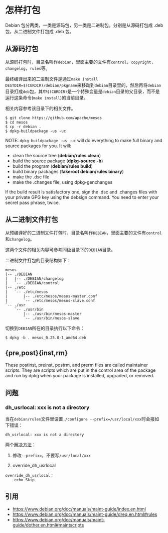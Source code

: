 # 怎样打包

Debian 包分两类，一类是源码包，另一类是二进制包。分别是从源码打包成 .deb 包，从二进制文件打包成 .deb 包。

## 从源码打包

从源码打包时，目录名叫作`debian`，里面主要的文件有`control`，`copyright`，`changelog`，`rules`等。

最终编译出来的二进制文件是通过`make install DESTDIR=$(CURDIR)/debian/pkgname`来移动到`debian`目录里的，然后再将`debian`目录打成`deb`包，其中`$(CURDIR)`是一个特殊变量是`debian`目录的父目录，而不是运行这条命令(`make install`)的当前目录。

相关内容参考该目录下的相关文件。
```
$ git clone https://github.com/apache/mesos
$ cd mesos
$ cp -r debian .
$ dpkg-buildpackage -us -uc
```

NOTE: `dpkg-buildpackage -us -uc` will do everything to make full binary and source packages for you. It will:

* clean the source tree (**debian/rules clean**)
* build the source package (**dpkg-source -b**)
* build the program (**debian/rules build**)
* build binary packages (**fakeroot debian/rules binary**)
* make the .dsc file
* make the .changes file, using dpkg-genchanges

If the build result is satisfactory one, sign the .dsc and .changes files with your private GPG key using the debsign command. You need to enter your secret pass phrase, twice.

## 从二进制文件打包

从预编译好的二进制文件打包时，目录名叫作`DEBIAN`，里面主要的文件有`control`和`changelog`。

这两个文件的相关内容可参考同级目录下的`DEBIAN`目录。

二进制文件打包的目录结构如下：

```
mesos
|-- ./DEBIAN
|   |-- ./DEBIAN/changelog
|   `-- ./DEBIAN/control
|-- ./etc
|   `-- ./etc/mesos
|       |-- ./etc/mesos/mesos-master.conf
|       `-- ./etc/mesos/mesos-slave.conf
`-- ./usr
    `-- ./usr/bin
        |-- ./usr/bin/mesos-master
        `-- ./usr/bin/mesos-slave
```

切换到`DEBIAN`所在的目录执行以下命令：

```
$ dpkg -b . mesos_0.25.0-1_amd64.deb
```

## {pre,post}{inst,rm}

These postinst, preinst, postrm, and prerm files are called maintainer scripts. They are scripts which are put in the control area of the package and run by dpkg when your package is installed, upgraded, or removed.

## 问题

### dh_usrlocal: xxx is not a directory

当在`debian/rules`文件里设置`./configure --prefix=/usr/local/xxx`时会报如下错误：

```
dh_usrlocal: xxx is not a directory
```

两个[解决方法](http://stackoverflow.com/questions/7459644/why-is-dh-usrlocal-throwing-a-build-error)：

1. 修改`--prefix=`，不要写`/usr/local/xxx`

2. override_dh_usrlocal

```
override_dh_usrlocal：
    echo Skip
```

## 引用

* <https://www.debian.org/doc/manuals/maint-guide/index.en.html>
* <https://www.debian.org/doc/manuals/maint-guide/dreq.en.html#rules>
* <https://www.debian.org/doc/manuals/maint-guide/dother.en.html#maintscripts>
